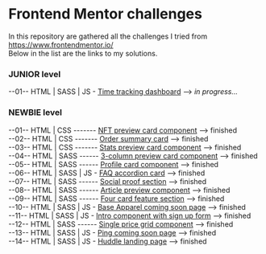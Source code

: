 # Frontend Mentor challenges
In this repository are gathered all the challenges I tried from https://www.frontendmentor.io/  
Below in the list are the links to my solutions.
  
### JUNIOR level  
--01-- HTML | SASS | JS - [Time tracking dashboard](https://strosi.github.io/frontend-mentor-challenges/time-tracking-dashboard-main) --> <em>in progress...</em>  
  
### NEWBIE level  
--01-- HTML | CSS ------- [NFT preview card component](https://strosi.github.io/frontend-mentor-challenges/nft-preview-card-component-main) --> finished  
--02-- HTML | CSS ------- [Order summary card](https://strosi.github.io/frontend-mentor-challenges/order-summary-component-main)  --> finished  
--03-- HTML | CSS ------- [Stats preview card component](https://strosi.github.io/frontend-mentor-challenges/stats-preview-card-component-main)  --> finished  
--04-- HTML | SASS ------ [3-column preview card component](https://strosi.github.io/frontend-mentor-challenges/3-column-preview-card-component-main)  --> finished  
--05-- HTML | SASS ------ [Profile card component](https://strosi.github.io/frontend-mentor-challenges/profile-card-component-main)  --> finished  
--06-- HTML | SASS | JS - [FAQ accordion card](https://strosi.github.io/frontend-mentor-challenges/faq-accordion-card-main)  --> finished  
--07-- HTML | SASS ------ [Social proof section](https://strosi.github.io/frontend-mentor-challenges/social-proof-section-master)  --> finished  
--08-- HTML | SASS ------ [Article preview component](https://strosi.github.io/frontend-mentor-challenges/article-preview-component-master)  --> finished  
--09-- HTML | SASS ------ [Four card feature section](https://strosi.github.io/frontend-mentor-challenges/four-card-feature-section-master)  --> finished  
--10-- HTML | SASS | JS - [Base Apparel coming soon page](https://strosi.github.io/frontend-mentor-challenges/base-apparel-coming-soon-master)  --> finished  
--11-- HTML | SASS | JS - [Intro component with sign up form](https://strosi.github.io/frontend-mentor-challenges/intro-component-with-signup-form-master)  --> finished  
--12-- HTML | SASS ------ [Single price grid component](https://strosi.github.io/frontend-mentor-challenges/single-price-grid-component-master)  --> finished  
--13-- HTML | SASS | JS - [Ping coming soon page](https://strosi.github.io/frontend-mentor-challenges/ping-coming-soon-page-master)  --> finished  
--14-- HTML | SASS | JS - [Huddle landing page](https://strosi.github.io/frontend-mentor-challenges/huddle-landing-page-with-single-introductory-section-master)  --> finished  
